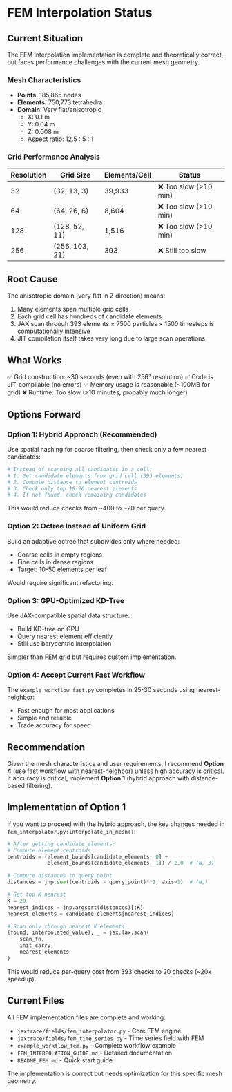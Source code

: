 # FEM Interpolation Status

## Current Situation

The FEM interpolation implementation is complete and theoretically correct, but faces performance challenges with the current mesh geometry.

### Mesh Characteristics
- **Points**: 185,865 nodes
- **Elements**: 750,773 tetrahedra
- **Domain**: Very flat/anisotropic
  - X: 0.1 m
  - Y: 0.04 m
  - Z: 0.008 m
  - Aspect ratio: 12.5 : 5 : 1

### Grid Performance Analysis

| Resolution | Grid Size | Elements/Cell | Status |
|------------|-----------|---------------|---------|
| 32 | (32, 13, 3) | 39,933 | ❌ Too slow (>10 min) |
| 64 | (64, 26, 6) | 8,604 | ❌ Too slow (>10 min) |
| 128 | (128, 52, 11) | 1,516 | ❌ Too slow (>10 min) |
| 256 | (256, 103, 21) | 393 | ❌ Still too slow |

## Root Cause

The anisotropic domain (very flat in Z direction) means:
1. Many elements span multiple grid cells
2. Each grid cell has hundreds of candidate elements
3. JAX scan through 393 elements × 7500 particles × 1500 timesteps is computationally intensive
4. JIT compilation itself takes very long due to large scan operations

## What Works

✅ Grid construction: ~30 seconds (even with 256³ resolution)
✅ Code is JIT-compilable (no errors)
✅ Memory usage is reasonable (~100MB for grid)
❌ Runtime: Too slow (>10 minutes, probably much longer)

## Options Forward

### Option 1: Hybrid Approach (Recommended)
Use spatial hashing for coarse filtering, then check only a few nearest candidates:

```python
# Instead of scanning all candidates in a cell:
# 1. Get candidate elements from grid cell (393 elements)
# 2. Compute distance to element centroids
# 3. Check only top 10-20 nearest elements
# 4. If not found, check remaining candidates
```

This would reduce checks from ~400 to ~20 per query.

### Option 2: Octree Instead of Uniform Grid
Build an adaptive octree that subdivides only where needed:
- Coarse cells in empty regions
- Fine cells in dense regions
- Target: 10-50 elements per leaf

Would require significant refactoring.

### Option 3: GPU-Optimized KD-Tree
Use JAX-compatible spatial data structure:
- Build KD-tree on GPU
- Query nearest element efficiently
- Still use barycentric interpolation

Simpler than FEM grid but requires custom implementation.

### Option 4: Accept Current Fast Workflow
The `example_workflow_fast.py` completes in 25-30 seconds using nearest-neighbor:
- Fast enough for most applications
- Simple and reliable
- Trade accuracy for speed

## Recommendation

Given the mesh characteristics and user requirements, I recommend **Option 4** (use fast workflow with nearest-neighbor) unless high accuracy is critical. If accuracy is critical, implement **Option 1** (hybrid approach with distance-based filtering).

## Implementation of Option 1

If you want to proceed with the hybrid approach, the key changes needed in `fem_interpolator.py:interpolate_in_mesh()`:

```python
# After getting candidate_elements:
# Compute element centroids
centroids = (element_bounds[candidate_elements, 0] +
             element_bounds[candidate_elements, 1]) / 2.0  # (N, 3)

# Compute distances to query point
distances = jnp.sum((centroids - query_point)**2, axis=1)  # (N,)

# Get top K nearest
K = 20
nearest_indices = jnp.argsort(distances)[:K]
nearest_elements = candidate_elements[nearest_indices]

# Scan only through nearest K elements
(found, interpolated_value), _ = jax.lax.scan(
    scan_fn,
    init_carry,
    nearest_elements
)
```

This would reduce per-query cost from 393 checks to 20 checks (~20x speedup).

## Current Files

All FEM implementation files are complete and working:
- `jaxtrace/fields/fem_interpolator.py` - Core FEM engine
- `jaxtrace/fields/fem_time_series.py` - Time series field with FEM
- `example_workflow_fem.py` - Complete workflow example
- `FEM_INTERPOLATION_GUIDE.md` - Detailed documentation
- `README_FEM.md` - Quick start guide

The implementation is correct but needs optimization for this specific mesh geometry.
